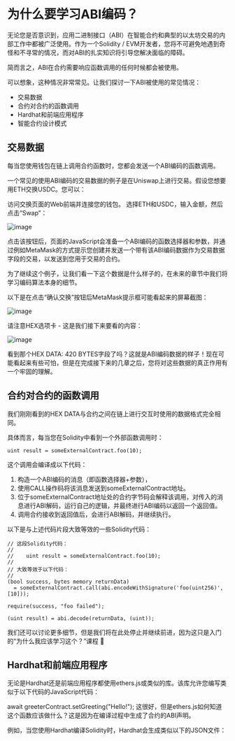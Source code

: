 # 为什么要学习ABI编码？
无论您是否意识到，应用二进制接口（ABI）在智能合约和典型的以太坊交易的内部工作中都被广泛使用。作为一个Solidity / EVM开发者，您将不可避免地遇到奇怪和不寻常的情况，而对ABI的扎实知识将引导您解决面临的障碍。

简而言之，ABI在合约需要响应函数调用的任何时候都会被使用。

可以想象，这种情况非常常见。让我们探讨一下ABI被使用的常见情况：
- 交易数据
- 合约对合约的函数调用
- Hardhat和前端应用程序
- 智能合约设计模式

## 交易数据
每当您使用钱包在链上调用合约函数时，您都会发送一个ABI编码的函数调用。

一个常见的使用ABI编码的交易数据的例子是在Uniswap上进行交易。假设您想要用ETH交换USDC。您可以：

访问交换页面的Web前端并连接您的钱包。
选择ETH和USDC，输入金额，然后点击“Swap”：

![image](img/abi-swap-1.png)

点击该按钮后，页面的JavaScript会准备一个ABI编码的函数选择器和参数，并通过例如MetaMask的方式提示您创建并发送一个带有该ABI编码数据作为交易数据字段的交易，以发送到您用于交易的合约。

为了继续这个例子，让我们看一下这个数据是什么样子的，在未来的章节中我们将学习编码算法本身的细节。

以下是在点击“确认交换”按钮后MetaMask提示框可能看起来的屏幕截图：

![image](img/abi-swap-2.png)

请注意HEX选项卡 - 这是我们接下来要看的内容：

![image](img/abi-swap-3.png)

看到那个HEX DATA: 420 BYTES字段了吗？这就是ABI编码数据的样子！现在可能看起来有些可怕，但是在完成接下来的几章之后，您将对这些数据的真正作用有一个牢固的理解。

## 合约对合约的函数调用
我们刚刚看到的HEX DATA与合约之间在链上进行交互时使用的数据格式完全相同。

具体而言，每当您在Solidity中看到一个外部函数调用时：

    uint result = someExternalContract.foo(10);

这个调用会编译成以下代码：
1. 构造一个ABI编码的消息（即函数选择器+参数），
2. 使用CALL操作码将该消息发送到someExternalContract地址。
3. 位于someExternalContract地址处的合约字节码会解释该调用，对传入的消息进行ABI解码，运行自己的逻辑，并最终进行ABI编码以返回一个返回值。
4. 调用合约接收到返回值后，会进行ABI解码，并继续执行。

以下是与上述代码片段大致等效的一些Solidity代码：

    // 这段Solidity代码：
    //
    //    uint result = someExternalContract.foo(10);
    //
    // 大致等效于以下代码：
    //
    (bool success, bytes memory returnData)
      = someExternalContract.call(abi.encodeWithSignature('foo(uint256)', [10]));

    require(success, "foo failed");

    (uint result) = abi.decode(returnData, (uint));

我们还可以讨论更多细节，但是我们将在此处停止并继续前进，因为这只是入门的“为什么我应该学习这个？”课程 🙂

## Hardhat和前端应用程序
无论是Hardhat还是前端应用程序都使用ethers.js或类似的库。该库允许您编写类似于以下代码的JavaScript代码：

await greeterContract.setGreeting("Hello!");
这很好，但是ethers.js如何知道这个函数应该做什么？这是因为在编译过程中生成了合约的ABI声明。

例如，当您使用Hardhat编译Solidity时，Hardhat会生成类似以下的JSON文件：






